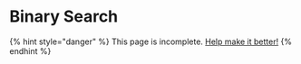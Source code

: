 # Binary Search

{% hint style="danger" %}
This page is incomplete. [Help make it better!](https://github.com/64bitpandas/cs61b-notes/pulls)
{% endhint %}

